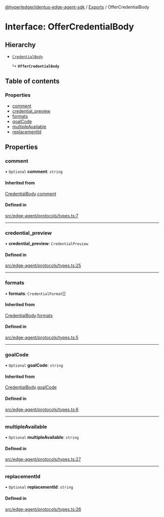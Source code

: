 [@hyperledger/identus-edge-agent-sdk](../README.md) / [Exports](../modules.md) / OfferCredentialBody

# Interface: OfferCredentialBody

## Hierarchy

- [`CredentialBody`](CredentialBody.md)

  ↳ **`OfferCredentialBody`**

## Table of contents

### Properties

- [comment](OfferCredentialBody.md#comment)
- [credential\_preview](OfferCredentialBody.md#credential_preview)
- [formats](OfferCredentialBody.md#formats)
- [goalCode](OfferCredentialBody.md#goalcode)
- [multipleAvailable](OfferCredentialBody.md#multipleavailable)
- [replacementId](OfferCredentialBody.md#replacementid)

## Properties

### comment

• `Optional` **comment**: `string`

#### Inherited from

[CredentialBody](CredentialBody.md).[comment](CredentialBody.md#comment)

#### Defined in

[src/edge-agent/protocols/types.ts:7](https://github.com/hyperledger/identus-edge-agent-sdk-ts/blob/f2306959fcea168d196649eedb6a342635865544/src/edge-agent/protocols/types.ts#L7)

___

### credential\_preview

• **credential\_preview**: `CredentialPreview`

#### Defined in

[src/edge-agent/protocols/types.ts:25](https://github.com/hyperledger/identus-edge-agent-sdk-ts/blob/f2306959fcea168d196649eedb6a342635865544/src/edge-agent/protocols/types.ts#L25)

___

### formats

• **formats**: `CredentialFormat`[]

#### Inherited from

[CredentialBody](CredentialBody.md).[formats](CredentialBody.md#formats)

#### Defined in

[src/edge-agent/protocols/types.ts:5](https://github.com/hyperledger/identus-edge-agent-sdk-ts/blob/f2306959fcea168d196649eedb6a342635865544/src/edge-agent/protocols/types.ts#L5)

___

### goalCode

• `Optional` **goalCode**: `string`

#### Inherited from

[CredentialBody](CredentialBody.md).[goalCode](CredentialBody.md#goalcode)

#### Defined in

[src/edge-agent/protocols/types.ts:6](https://github.com/hyperledger/identus-edge-agent-sdk-ts/blob/f2306959fcea168d196649eedb6a342635865544/src/edge-agent/protocols/types.ts#L6)

___

### multipleAvailable

• `Optional` **multipleAvailable**: `string`

#### Defined in

[src/edge-agent/protocols/types.ts:27](https://github.com/hyperledger/identus-edge-agent-sdk-ts/blob/f2306959fcea168d196649eedb6a342635865544/src/edge-agent/protocols/types.ts#L27)

___

### replacementId

• `Optional` **replacementId**: `string`

#### Defined in

[src/edge-agent/protocols/types.ts:26](https://github.com/hyperledger/identus-edge-agent-sdk-ts/blob/f2306959fcea168d196649eedb6a342635865544/src/edge-agent/protocols/types.ts#L26)
